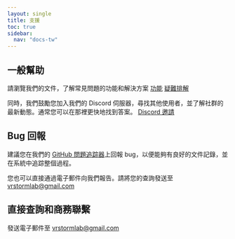 ```yaml
---
layout: single
title: 支援
toc: true
sidebar:
  nav: "docs-tw"
---
```


## 一般幫助
請瀏覽我們的文件，了解常見問題的功能和解決方案
[功能](features)
[疑難排解](troubleshooting)

同時，我們鼓勵您加入我們的 Discord 伺服器，尋找其他使用者，並了解社群的最新動態。通常您可以在那裡更快地找到答案。
[Discord 邀請](https://discord.gg/xN2MaM7C5q)


## Bug 回報
建議您在我們的 [GitHub 問題追踪器](https://github.com/alloystorm/dvvr/issues)上回報 bug，以便能夠有良好的文件記錄，並在系統中追踪整個過程。

您也可以直接通過電子郵件向我們報告。請將您的查詢發送至 vrstormlab@gmail.com


## 直接查詢和商務聯繫
發送電子郵件至 vrstormlab@gmail.com